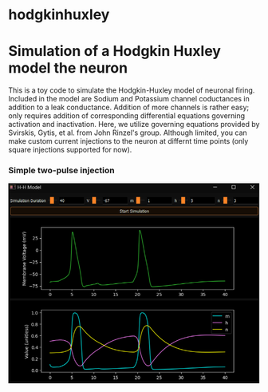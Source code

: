 # hodgkinhuxley
# Simulation of a Hodgkin Huxley model the neuron
This is a toy code to simulate the Hodgkin-Huxley model of neuronal firing. Included in the model are Sodium and Potassium channel coductances in addition to a leak conductance. Addition of more channels is rather easy; only requires addition of corresponding differential equations governing activation and inactivation. Here, we utilize governing equations provided by Svirskis, Gytis, et al. from John Rinzel's group. Although limited, you can make custom current injections to the neuron at differnt time points (only square injections supported for now). <br>
### Simple two-pulse injection
![Alt Text](https://github.com/X4ndri/hodgkinhuxley/blob/main/assets/samples/twoimpulses.png)

